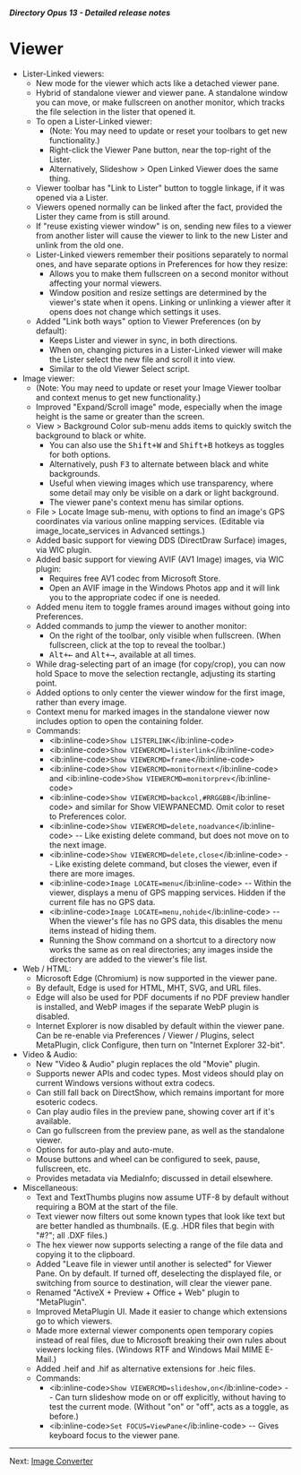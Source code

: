 ##### Directory Opus 13 - Detailed release notes

# Viewer

- Lister-Linked viewers:
  - New mode for the viewer which acts like a detached viewer pane.
  - Hybrid of standalone viewer and viewer pane. A standalone window you can move, or make fullscreen on another monitor, which tracks the file selection in the lister that opened it.
  - To open a Lister-Linked viewer:
    - (Note: You may need to update or reset your toolbars to get new functionality.)
    - Right-click the Viewer Pane button, near the top-right of the Lister.
    - Alternatively, Slideshow \> Open Linked Viewer does the same thing.
  - Viewer toolbar has "Link to Lister" button to toggle linkage, if it was opened via a Lister.
  - Viewers opened normally can be linked after the fact, provided the Lister they came from is still around.
  - If "reuse existing viewer window" is on, sending new files to a viewer from another lister will cause the viewer to link to the new Lister and unlink from the old one.
  - Lister-Linked viewers remember their positions separately to normal ones, and have separate options in Preferences for how they resize:
    - Allows you to make them fullscreen on a second monitor without affecting your normal viewers.
    - Window position and resize settings are determined by the viewer's state when it opens. Linking or unlinking a viewer after it opens does not change which settings it uses.
  - Added "Link both ways" option to Viewer Preferences (on by default):
    - Keeps Lister and viewer in sync, in both directions.
    - When on, changing pictures in a Lister-Linked viewer will make the Lister select the new file and scroll it into view.
    - Similar to the old Viewer Select script.
- Image viewer:
  - (Note: You may need to update or reset your Image Viewer toolbar and context menus to get new functionality.)
  - Improved "Expand/Scroll image" mode, especially when the image height is the same or greater than the screen.
  - View \> Background Color sub-menu adds items to quickly switch the background to black or white.
    - You can also use the <kbd>Shift+W</kbd> and <kbd>Shift+B</kbd> hotkeys as toggles for both options.
    - Alternatively, push <kbd>F3</kbd> to alternate between black and white backgrounds.
    - Useful when viewing images which use transparency, where some detail may only be visible on a dark or light background.
    - The viewer pane's context menu has similar options.
  - File \> Locate Image sub-menu, with options to find an image's GPS coordinates via various online mapping services. (Editable via image_locate_services in Advanced settings.)
  - Added basic support for viewing DDS (DirectDraw Surface) images, via WIC plugin.
  - Added basic support for viewing AVIF (AV1 Image) images, via WIC plugin:
    - Requires free AV1 codec from Microsoft Store.
    - Open an AVIF image in the Windows Photos app and it will link you to the appropriate codec if one is needed.
  - Added menu item to toggle frames around images without going into Preferences.
  - Added commands to jump the viewer to another monitor:
    - On the right of the toolbar, only visible when fullscreen. (When fullscreen, click at the top to reveal the toolbar.)
    - <kbd>Alt+←</kbd> and <kbd>Alt+→</kbd>, available at all times.
  - While drag-selecting part of an image (for copy/crop), you can now hold Space to move the selection rectangle, adjusting its starting point.
  - Added options to only center the viewer window for the first image, rather than every image.
  - Context menu for marked images in the standalone viewer now includes option to open the containing folder.
  - Commands:
    - \<ib:inline-code\>`Show LISTERLINK`\</ib:inline-code\>
    - \<ib:inline-code\>`Show VIEWERCMD=listerlink`\</ib:inline-code\>
    - \<ib:inline-code\>`Show VIEWERCMD=frame`\</ib:inline-code\>
    - \<ib:inline-code\>`Show VIEWERCMD=monitornext`\</ib:inline-code\> and \<ib:inline-code\>`Show VIEWERCMD=monitorprev`\</ib:inline-code\>
    - \<ib:inline-code\>`Show VIEWERCMD=backcol,#RRGGBB`\</ib:inline-code\> and similar for Show VIEWPANECMD. Omit color to reset to Preferences color.
    - \<ib:inline-code\>`Show VIEWERCMD=delete,noadvance`\</ib:inline-code\> -- Like existing delete command, but does not move on to the next image.
    - \<ib:inline-code\>`Show VIEWERCMD=delete,close`\</ib:inline-code\> -- Like existing delete command, but closes the viewer, even if there are more images.
    - \<ib:inline-code\>`Image LOCATE=menu`\</ib:inline-code\> -- Within the viewer, displays a menu of GPS mapping services. Hidden if the current file has no GPS data.
    - \<ib:inline-code\>`Image LOCATE=menu,nohide`\</ib:inline-code\> -- When the viewer's file has no GPS data, this disables the menu items instead of hiding them.
    - Running the Show command on a shortcut to a directory now works the same as on real directories; any images inside the directory are added to the viewer's file list.
- Web / HTML:
  - Microsoft Edge (Chromium) is now supported in the viewer pane.
  - By default, Edge is used for HTML, MHT, SVG, and URL files.
  - Edge will also be used for PDF documents if no PDF preview handler is installed, and WebP images if the separate WebP plugin is disabled.
  - Internet Explorer is now disabled by default within the viewer pane. Can be re-enable via Preferences / Viewer / Plugins, select MetaPlugin, click Configure, then turn on "Internet Explorer 32-bit".
- Video & Audio:
  - New "Video & Audio" plugin replaces the old "Movie" plugin.
  - Supports newer APIs and codec types. Most videos should play on current Windows versions without extra codecs.
  - Can still fall back on DirectShow, which remains important for more esoteric codecs.
  - Can play audio files in the preview pane, showing cover art if it's available.
  - Can go fullscreen from the preview pane, as well as the standalone viewer.
  - Options for auto-play and auto-mute.
  - Mouse buttons and wheel can be configured to seek, pause, fullscreen, etc.
  - Provides metadata via MediaInfo; discussed in detail elsewhere.
- Miscellaneous:
  - Text and TextThumbs plugins now assume UTF-8 by default without requiring a BOM at the start of the file.
  - Text viewer now filters out some known types that look like text but are better handled as thumbnails. (E.g. .HDR files that begin with "#?"; all .DXF files.)
  - The hex viewer now supports selecting a range of the file data and copying it to the clipboard.
  - Added "Leave file in viewer until another is selected" for Viewer Pane. On by default. If turned off, deselecting the displayed file, or switching from source to destination, will clear the viewer pane.
  - Renamed "ActiveX + Preview + Office + Web" plugin to "MetaPlugin".
  - Improved MetaPlugin UI. Made it easier to change which extensions go to which viewers.
  - Made more external viewer components open temporary copies instead of real files, due to Microsoft breaking their own rules about viewers locking files. (Windows RTF and Windows Mail MIME E-Mail.)
  - Added .heif and .hif as alternative extensions for .heic files.
  - Commands:
    - \<ib:inline-code\>`Show VIEWERCMD=slideshow,on`\</ib:inline-code\> -- Can turn slideshow mode on or off explicitly, without having to test the current mode. (Without "on" or "off", acts as a toggle, as before.)
    - \<ib:inline-code\>`Set FOCUS=ViewPane`\</ib:inline-code\> -- Gives keyboard focus to the viewer pane.

------------------------------------------------------------------------

Next: [Image Converter](/Manual/release_history/opus13_detailed/image_convert.md)
